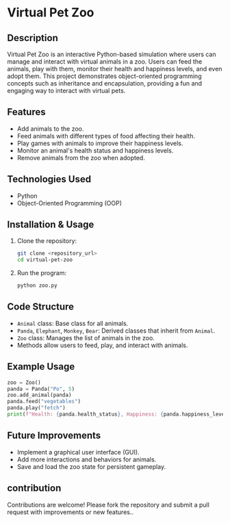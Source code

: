 # Virtual Pet Zoo

## Description
Virtual Pet Zoo is an interactive Python-based simulation where users can manage and interact with virtual animals in a zoo. Users can feed the animals, play with them, monitor their health and happiness levels, and even adopt them. This project demonstrates object-oriented programming concepts such as inheritance and encapsulation, providing a fun and engaging way to interact with virtual pets.

## Features
- Add animals to the zoo.
- Feed animals with different types of food affecting their health.
- Play games with animals to improve their happiness levels.
- Monitor an animal's health status and happiness levels.
- Remove animals from the zoo when adopted.

## Technologies Used
- Python
- Object-Oriented Programming (OOP)

## Installation & Usage
1. Clone the repository:
   ```bash
   git clone <repository_url>
   cd virtual-pet-zoo
   ```
2. Run the program:
   ```bash
   python zoo.py
   ```

## Code Structure
- `Animal` class: Base class for all animals.
- `Panda`, `Elephant`, `Monkey`, `Bear`: Derived classes that inherit from `Animal`.
- `Zoo` class: Manages the list of animals in the zoo.
- Methods allow users to feed, play, and interact with animals.

## Example Usage
```python
zoo = Zoo()
panda = Panda("Po", 5)
zoo.add_animal(panda)
panda.feed("vegetables")
panda.play("fetch")
print(f"Health: {panda.health_status}, Happiness: {panda.happiness_level}")
```

## Future Improvements
- Implement a graphical user interface (GUI).
- Add more interactions and behaviors for animals.
- Save and load the zoo state for persistent gameplay.

## contribution
Contributions are welcome! Please fork the repository and submit a pull request with improvements or new features..

